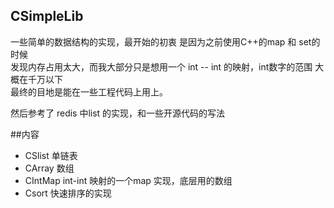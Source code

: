 
## CSimpleLib

一些简单的数据结构的实现，最开始的初衷 是因为之前使用C++的map 和 set的时候    
发现内存占用太大，而我大部分只是想用一个 int -- int 的映射，int数字的范围 大概在千万以下     
最终的目地是能在一些工程代码上用上。

然后参考了 redis 中list 的实现，和一些开源代码的写法

##内容
* CSlist 单链表
* CArray 数组
* CIntMap int-int 映射的一个map 实现，底层用的数组
* Csort 快速排序的实现

